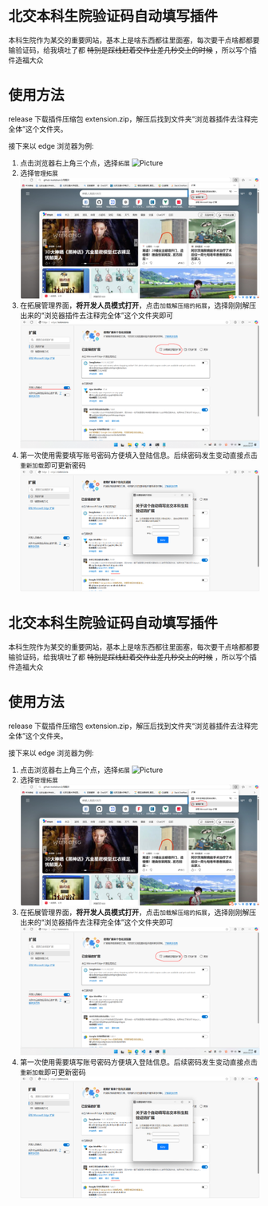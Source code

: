 # 北交本科生院验证码自动填写插件

本科生院作为某交的重要网站，基本上是啥东西都往里面塞，每次要干点啥都都要输验证码，给我填吐了都 ~~特别是踩线赶着交作业差几秒交上的时候~~ ，所以写个插件造福大众

# 使用方法

release 下载插件压缩包 extension.zip，解压后找到文件夹“浏览器插件去注释完全体”这个文件夹。

接下来以 edge 浏览器为例:

1. 点击浏览器右上角三个点，选择`拓展`
   ![Picture](https://raw.githubusercontent.com/qingzhengQB/bjtu-bksy-fast-login/refs/heads/main/picture/bui.bmp)
2. 选择`管理拓展`
   ![Picture](https://raw.githubusercontent.com/qingzhengQB/bjtu-bksy-fast-login/refs/heads/main/picture/extc.png)
3. 在拓展管理界面，**将开发人员模式打开**，点击`加载解压缩的拓展`，选择刚刚解压出来的“浏览器插件去注释完全体”这个文件夹即可
   ![Picture](https://raw.githubusercontent.com/qingzhengQB/bjtu-bksy-fast-login/refs/heads/main/picture/extui.png)
4. 第一次使用需要填写账号密码方便填入登陆信息。后续密码发生变动直接点击`重新加载`即可更新密码
   ![Picture](https://raw.githubusercontent.com/qingzhengQB/bjtu-bksy-fast-login/refs/heads/main/picture/tip.png)

# 北交本科生院验证码自动填写插件

本科生院作为某交的重要网站，基本上是啥东西都往里面塞，每次要干点啥都都要输验证码，给我填吐了都 ~~特别是踩线赶着交作业差几秒交上的时候~~ ，所以写个插件造福大众

# 使用方法

release 下载插件压缩包 extension.zip，解压后找到文件夹“浏览器插件去注释完全体”这个文件夹。

接下来以 edge 浏览器为例:

1. 点击浏览器右上角三个点，选择`拓展`
   ![Picture](https://raw.githubusercontent.com/qingzhengQB/bjtu-bksy-fast-login/refs/heads/main/picture/bui.bmp)
2. 选择`管理拓展`
   ![Picture](https://raw.githubusercontent.com/qingzhengQB/bjtu-bksy-fast-login/refs/heads/main/picture/extc.png)
3. 在拓展管理界面，**将开发人员模式打开**，点击`加载解压缩的拓展`，选择刚刚解压出来的“浏览器插件去注释完全体”这个文件夹即可
   ![Picture](https://raw.githubusercontent.com/qingzhengQB/bjtu-bksy-fast-login/refs/heads/main/picture/extui.png)
4. 第一次使用需要填写账号密码方便填入登陆信息。后续密码发生变动直接点击`重新加载`即可更新密码
   ![Picture](https://raw.githubusercontent.com/qingzhengQB/bjtu-bksy-fast-login/refs/heads/main/picture/tip.png)
